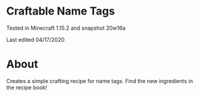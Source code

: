 # Craftable Name Tags

Tested in Minecraft 1.15.2 and snapshot 20w16a

Last edited 04/17/2020

# About

Creates a simple crafting recipe for name tags.  Find the new ingredients in the recipe book!

